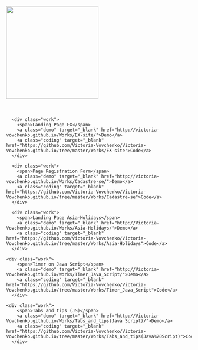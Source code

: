 <style>
body{
  margin-top: 20px;
  margin-left: 20px;
}
.works {
  margin-top: 50px;
}
.work {
  margin-bottom: 35px;
}
a {
  text-decoration: none;
}
span{
  font-size: 30px;
  font-weight: bold;
  padding-right: 30px;
}
.coding,
.demo {
  color: black;
  border: 1px solid black;
  border-radius: 7px;
  padding: 5px 15px 5px 15px;
  font-size: 25px;
  font-weight: bold;
  margin-right: 30px;
  
-webkit-box-shadow: 0px 2px 33px 4px rgba(0,0,0,0.75);
-moz-box-shadow: 0px 2px 33px 4px rgba(0,0,0,0.75);
box-shadow: 0px 2px 33px 4px rgba(0,0,0,0.75);
  
  
   background:    
    background: #73ea2e; /* Old browsers */
    background: 
background: #73ea2e; /* Old browsers */
background: -moz-linear-gradient(top,  #73ea2e 0%, #056608 100%, #2a4928 100%); /* FF3.6-15 */
background: -webkit-linear-gradient(top,  #73ea2e 0%,#056608 100%,#2a4928 100%); /* Chrome10-25,Safari5.1-6 */
background: linear-gradient(to bottom,  #73ea2e 0%,#056608 100%,#2a4928 100%); /* W3C, IE10+, FF16+, Chrome26+, Opera12+, Safari7+ */
filter: progid:DXImageTransform.Microsoft.gradient( startColorstr='#73ea2e', endColorstr='#2a4928',GradientType=0 ); /* IE6-9 */
}
</style>

<body>
  
  <img src="http://jjenningswagner.com/images/portfolio.png" style="width:250px"  alt="" />
  
  <div class="works">
    
      <div class="work">
        <span>Landing Page EX</span>
        <a class="demo" target="_blank" href="http://victoria-vovchenko.github.io/Works/EX-site/">Demo</a>
        <a class="coding" target="_blank" href="https://github.com/Victoria-Vovchenko/Victoria-Vovchenko.github.io/tree/master/Works/EX-site">Code</a>
      </div>
    
      <div class="work">
        <span>Page Registration Form</span>
        <a class="demo" target="_blank" href="http://victoria-vovchenko.github.io/Works/Cadastre-se/">Demo</a>
        <a class="coding" target="_blank" href="https://github.com/Victoria-Vovchenko/Victoria-Vovchenko.github.io/tree/master/Works/Cadastre-se">Code</a>
      </div>
    
      <div class="work">
        <span>Landing Page Asia-Holidays</span>
        <a class="demo" target="_blank" href="http://Victoria-Vovchenko.github.io/Works/Asia-Holidays/">Demo</a>
        <a class="coding" target="_blank" href="https://github.com/Victoria-Vovchenko/Victoria-Vovchenko.github.io/tree/master/Works/Asia-Holidays">Code</a>
      </div>
    
    <div class="work">
        <span>Timer on Java Script</span>
        <a class="demo" target="_blank" href="http://Victoria-Vovchenko.github.io/Works/Timer_Java_Script/">Demo</a>
        <a class="coding" target="_blank" href="https://github.com/Victoria-Vovchenko/Victoria-Vovchenko.github.io/tree/master/Works/Timer_Java_Script">Code</a>
      </div>
    
    <div class="work">
        <span>Tabs and tips (JS)</span>
        <a class="demo" target="_blank" href="http://Victoria-Vovchenko.github.io/Works/Tabs_and_tips(Java Script)/">Demo</a>
        <a class="coding" target="_blank" href="https://github.com/Victoria-Vovchenko/Victoria-Vovchenko.github.io/tree/master/Works/Tabs_and_tips(Java%20Script)">Code</a>
      </div>
    
 </div>
</body>

</html>
